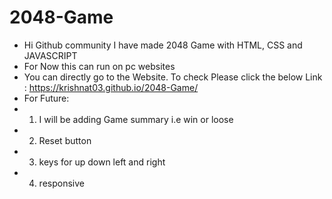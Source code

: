 # 2048-Game

- Hi Github community I have made 2048 Game with HTML, CSS and JAVASCRIPT
- For Now this can run on pc websites
- You can directly go to the Website. To check Please click the below Link : https://krishnat03.github.io/2048-Game/
- For Future:
- 1. I will be adding Game summary i.e win or loose
- 2. Reset button
- 3. keys for up down left and right
- 4. responsive
